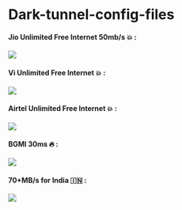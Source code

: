 # Dark-tunnel-config-files


#### Jio Unlimited Free Internet 50mb/s 💥 :
 [![](https://img.shields.io/badge/DOWNLOAD_FILES-red)](https://github.com/mahendraplus/Dark-tunnel-config-files/releases/download/Max_dark_tunnel_config/Jio-free-internet.dark)


#### Vi Unlimited Free Internet 💥 :
 [![](https://img.shields.io/badge/DOWNLOAD_FILES-red)](#)


#### Airtel Unlimited Free Internet 💥 :
 [![](https://img.shields.io/badge/DOWNLOAD_FILES-red)](#)


#### BGMI 30ms 🔥 :
 [![](https://img.shields.io/badge/DOWNLOAD_FILES-red)](#)

#### 70+MB/s for India 🇮🇳 :
 [![](https://img.shields.io/badge/DOWNLOAD_FILES-red)](#)

